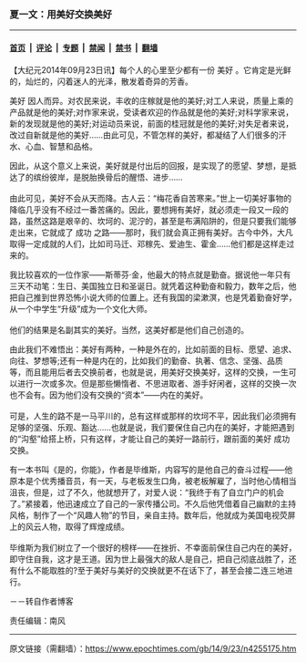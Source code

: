 ### 夏一文：用美好交换美好

---

#### [首页](../../../..?n4255175) &nbsp;|&nbsp; [评论](../../../../../epoch-comment?n4255175) &nbsp;|&nbsp; [专题](../../../../../epoch-special?n4255175) &nbsp;|&nbsp; [禁闻](../../../../../epoch-news?n4255175) &nbsp;|&nbsp; [禁书](../../../../../books?n4255175) &nbsp;|&nbsp; [翻墙](https://github.com/gfw-breaker/nogfw/blob/master/README.md?n4255175)


<div class="post_content" id="artbody" itemprop="articleBody">
 <!-- article content begin -->
 <p>
  【大纪元2014年09月23日讯】每个人的心里至少都有一份
  <ok href="https://www.epochtimes.com/gb/tag/%E7%BE%8E%E5%A5%BD.html">
   美好
  </ok>
  。它肯定是光鲜的，灿烂的，闪着迷人的光泽，散发着奇异的芳香。
 </p>
 <p>
  <ok href="https://www.epochtimes.com/gb/tag/%E7%BE%8E%E5%A5%BD.html">
   美好
  </ok>
  因人而异。对农民来说，丰收的庄稼就是他的美好;对工人来说，质量上乘的产品就是他的美好;对作家来说，受读者欢迎的作品就是他的美好;对科学家来说，新的发现就是他的美好;对运动员来说，前面的桂冠就是他的美好;对失足者来说，改过自新就是他的美好……由此可见，不管怎样的美好，都凝结了人们很多的汗水、心血、智慧和品格。
 </p>
 <p>
  因此，从这个意义上来说，美好就是付出后的回报，是实现了的愿望、梦想，是抵达了的缤纷彼岸，是脱胎换骨后的醒悟、进步……
  <br/>
  <br/>
  由此可见，美好不会从天而降。古人云：“梅花香自苦寒来。”世上一切美好事物的降临几乎没有不经过一番苦痛的。因此，要想拥有美好，就必须走一段又一段的路，虽然这路是艰辛的、坎坷的、泥泞的，甚至是布满陷阱的，但是只要我们能够走出来，它就成了
  <ok href="https://www.epochtimes.com/gb/tag/%E6%88%90%E5%8A%9F.html">
   成功
  </ok>
  之路——那时，我们就会真正拥有美好。古今中外，大凡取得一定成就的人们，比如司马迁、邓稼先、爱迪生、霍金……他们都是这样走过来的。
 </p>
 <p>
  我比较喜欢的一位作家——斯蒂芬·金，他最大的特点就是勤奋。据说他一年只有三天不动笔：生日、美国独立日和圣诞日。就凭着这种勤奋和毅力，数年之后，他把自己推到世界恐怖小说大师的位置上。还有我国的梁漱溟，也是凭着勤奋好学，从一个中学生“升级”成为一个文化大师。
  <br/>
  <br/>
  他们的结果是名副其实的美好。当然，这美好都是他们自己创造的。
 </p>
 <p>
  由此我们不难悟出：美好有两种，一种是外在的，比如前面的目标、愿望、追求、向往、梦想等;还有一种是内在的，比如我们的勤奋、执著、信念、坚强、品质等，而且能用后者去交换前者，也就是说，用美好交换美好，这样的交换，一生可以进行一次或多次。但是那些懒惰者、不思进取者、游手好闲者，这样的交换一次也不会有。因为他们没有交换的“资本”——内在的美好。
  <br/>
  <br/>
  可是，人生的路不是一马平川的，总有这样或那样的坎坷不平，因此我们必须拥有足够的坚强、乐观、豁达……也就是说，我们要保住自己内在的美好，才能把遇到的“沟壑”给搭上桥，只有这样，才能让自己的美好一路前行，跟前面的美好
  <ok href="https://www.epochtimes.com/gb/tag/%E6%88%90%E5%8A%9F.html">
   成功
  </ok>
  交换。
 </p>
 <p>
  有一本书叫《是的，你能》，作者是毕维斯，内容写的是他自己的奋斗过程——他原本是个优秀播音员，有一天，与老板发生口角，被老板解雇了，当时他心情相当沮丧，但是，过了不久，他就想开了，对爱人说：“我终于有了自立门户的机会了。”紧接着，他迅速成立了自己的一家传播公司。不久后他凭借着自己幽默的主持风格，制作了一个“风趣人物”的节目，亲自主持。数年后，他就成为美国电视荧屏上的风云人物，取得了辉煌成绩。
  <br/>
  <br/>
  毕维斯为我们树立了一个很好的榜样——在挫折、不幸面前保住自己内在的美好，即守住自我，这才是王道。因为世上最强大的敌人是自己，把自己彻底战胜了，还有什么不能取胜的?至于美好与美好的交换就更不在话下了，甚至会接二连三地进行。
 </p>
 <p>
  －－转自作者博客
 </p>
 <p>
  责任编辑：南风
 </p>
 <!-- article content end -->
 <div id="below_article_ad">
 </div>
</div>


---

原文链接（需翻墙）：https://www.epochtimes.com/gb/14/9/23/n4255175.htm